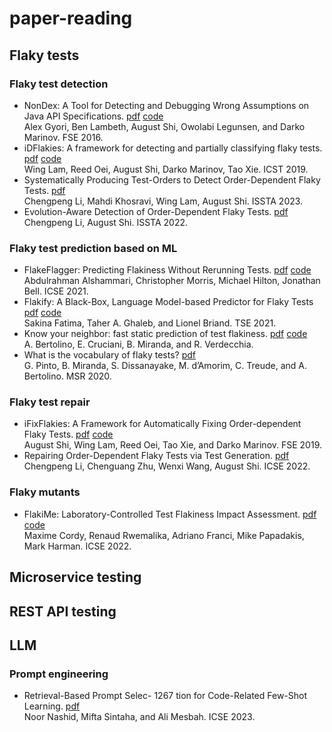 # paper-reading

## Flaky tests
### Flaky test detection
- NonDex: A Tool for Detecting and Debugging Wrong Assumptions on Java API Specifications. [pdf](https://www.cs.cornell.edu/~legunsen/pubs/GyoriETAL16NonDexToolDemo.pdf) [code](https://github.com/TestingResearchIllinois/NonDex) \
Alex Gyori, Ben Lambeth, August Shi, Owolabi Legunsen, and Darko Marinov. FSE 2016.
- iDFlakies: A framework for detecting and partially classifying flaky tests. [pdf](https://cs.gmu.edu/~winglam/publications/2019/LamETAL19iDFlakies.pdf) [code](https://github.com/UT-SE-Research/iDFlakies) \
Wing Lam, Reed Oei, August Shi, Darko Marinov, Tao Xie. ICST 2019.
- Systematically Producing Test-Orders to Detect Order-Dependent Flaky Tests. [pdf](https://utexas.app.box.com/v/august-shi-ISSTA2023) \
Chengpeng Li, Mahdi Khosravi, Wing Lam, August Shi. ISSTA 2023.
- Evolution-Aware Detection of Order-Dependent Flaky Tests. [pdf](https://utexas.app.box.com/v/august-shi-ICSE2022) \
Chengpeng Li, August Shi. ISSTA 2022.

### Flaky test prediction based on ML
- FlakeFlagger: Predicting Flakiness Without Rerunning Tests. [pdf](https://jonbell.net/publications/flakeflagger) [code](https://github.com/AlshammariA/FlakeFlagger) \
Abdulrahman Alshammari, Christopher Morris, Michael Hilton, Jonathan Bell. ICSE 2021.
- Flakify: A Black-Box, Language Model-based Predictor for Flaky Tests [pdf](https://arxiv.org/pdf/2112.12331.pdf) [code](https://github.com/uOttawa-Nanda-Lab/Flakify) \
Sakina Fatima, Taher A. Ghaleb, and Lionel Briand. TSE 2021.
- Know your neighbor: fast static prediction of test flakiness. [pdf](https://ieeexplore.ieee.org/stamp/stamp.jsp?tp=&arnumber=9437181) [code](https://github.com/ICSE2020-FLAST/FLAST) \
A. Bertolino, E. Cruciani, B. Miranda, and R. Verdecchia.
- What is the vocabulary of flaky tests? [pdf](https://dl.acm.org/doi/pdf/10.1145/3379597.3387482#:~:text=Flaky%20tests%20are%20tests%20whose,not%20based%20on%20their%20vocabulary.) \
G. Pinto, B. Miranda, S. Dissanayake, M. d’Amorim, C. Treude, and
A. Bertolino. MSR 2020.

### Flaky test repair
- iFixFlakies: A Framework for Automatically Fixing Order-dependent Flaky Tests. [pdf](https://cs.gmu.edu/~winglam/publications/2019/ShiETAL19iFixFlakies.pdf) [code](https://github.com/TestingResearchIllinois/iFixFlakies) \
August Shi, Wing Lam, Reed Oei, Tao Xie, and Darko Marinov. FSE 2019.
- Repairing Order-Dependent Flaky Tests via Test Generation. [pdf](https://utexas.app.box.com/v/august-shi-ICSE2022) \
Chengpeng Li, Chenguang Zhu, Wenxi Wang, August Shi. ICSE 2022.

### Flaky mutants
- FlakiMe: Laboratory-Controlled Test Flakiness Impact Assessment. [pdf](https://ieeexplore.ieee.org/stamp/stamp.jsp?tp=&arnumber=9794060) [code](https://github.com/serval-uni-lu/flakime)\
Maxime Cordy, Renaud Rwemalika, Adriano Franci, Mike Papadakis, Mark Harman. ICSE 2022.

## Microservice testing

## REST API testing

## LLM
### Prompt engineering
- Retrieval-Based Prompt Selec- 1267 tion for Code-Related Few-Shot Learning. [pdf](https://people.ece.ubc.ca/amesbah/resources/papers/cedar-icse23.pdf) \
Noor Nashid, Mifta Sintaha, and Ali Mesbah. ICSE 2023.